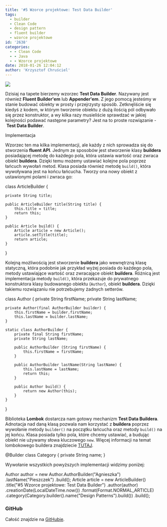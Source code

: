 ```yaml
---
title: '#5 Wzorce projektowe: Test Data Builder'
tags:
  - builder
  - Clean Code
  - design pattern
  - fluent builder
  - wzorce projektowe
id: '2638'
categories:
  - - Clean Code
  - - Java
  - - Wzorce projektowe
date: 2018-01-26 12:04:12
author: 'Krzysztof Chruściel'
---
```


![](http://codecouple.pl/wp-content/uploads/2017/03/designPatternArt.png)

Dzisiaj na tapete bierzemy wzorzec **Test Data Builder**. Nazywany jest również **Fluent Builder'em** lub **Appender'em**. Z jego pomocą jesteśmy w stanie budować obiekty w prosty i przejrzysty sposób. Zetknęliście się kiedyś z kodem, w którym tworzenie obiektu z dużą ilością pól odbywało się przez konstruktor, a wy kilka razy musieliście sprawdzać w jakiej kolejności podawać następne parametry? Jest na to proste rozwiązanie - **Test Data Builder**.
<!-- more -->
Implementacja

Wzorzec ten ma kilka implementacji, ale każdy z nich sprowadza się do stworzenia **fluent API**. Jednym ze sposobów jest stworzenie klasy **buildera** posiadającej metodę do każdego pola, która ustawia wartość oraz zwraca obiekt **buildera**. Dzięki temu możemy ustawiać kolejne pola poprzez łańcuch wywołań metod. Klasa posiada również metodę `build()`, która wywoływana jest na końcu łańcucha. Tworzy ona nowy obiekt z ustawionymi polami i zwraca go:

class ArticleBuilder {

    private String title;

    public ArticleBuilder title(String title) {
        this.title = title;
        return this;
    }

    public Article build() {
        Article article = new Article();
        article.setTitle(title);
        return article;
    }
}

Kolejną możliwością jest stworzenie **buildera** jako wewnętrzną klasę statyczną, która podobnie jak przykład wyżej posiada do każdego pola, metody ustawiające wartość oraz zwracające obiekt **buildera**. Różnicą jest implementacja metody `build()`, która przekazuje do prywatnego konstruktora klasy budowanego obiektu (`Author`), obiekt **buildera**. Dzięki takiemu rozwiązaniu nie potrzebujemy żadnych setterów.

class Author {
    private String firstName;
    private String lastName;

    private Author(final AuthorBuilder builder) {
        this.firstName = builder.firstName;
        this.lastName = builder.lastName;
    }

    static class AuthorBuilder {
        private final String firstName;
        private String lastName;

        public AuthorBuilder (String firstName) {
            this.firstName = firstName;
        }

        public AuthorBuilder lastName(String lastName) {
            this.lastName = lastName;
            return this;
        }

        public Author build() {
            return new Author(this);
        }
    }
}

Biblioteka **Lombok** dostarcza nam gotowy mechanizm **Test Data Buildera**. Adnotacja nad daną klasą pozwala nam korzystać z **buildera** poprzez wywołanie metody `builder()` na początku łańcucha oraz metody `build()` na jej końcu. Klasa posiada tylko pola, które chcemy ustawiać, a budując obiekt nie używamy słowa kluczowego `new`. Więcej informacji na temat lombokowego buildera znajdziecie [TUTAJ](https://projectlombok.org/features/Builder).

@Builder
class Category {
    private String name;
}

Wywołanie wszystkich powyższych implementacji widzimy poniżej:

Author author =  new Author.AuthorBuilder("Agnieszka")
        .lastName("Pieszczek")
        .build();
Article article = new ArticleBuilder()
        .title("#5 Wzorce projektowe: Test Data Builder")
        .author(author)
        .creationDate(LocalDateTime.now())
        .format(Format.NORMAL\_ARTICLE)
        .category(Category.builder().name("Design Patterns").build())
        .build();

### GitHub

Całość znajdzie na [GitHubie](https://github.com/apieszczek/DesignPatterns).